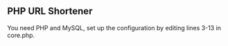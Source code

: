 ## PHP URL Shortener

You need PHP and MySQL, set up the configuration by editing lines 3-13 in core.php. 
